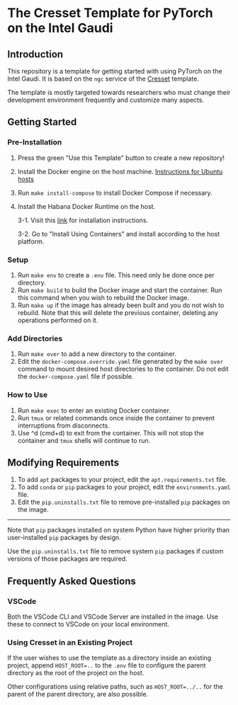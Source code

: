 # The Cresset Template for PyTorch on the Intel Gaudi

## Introduction

This repository is a template for getting started with using PyTorch on the
Intel Gaudi. It is based on the `ngc` service of the 
[Cresset](https://github.com/cresset-template/cresset) template.

The template is mostly targeted towards researchers who must change their
development environment frequently and customize many aspects.

## Getting Started
### Pre-Installation

1. Press the green "Use this Template" button to create a new repository!
2. Install the Docker engine on the host machine.
[Instructions for Ubuntu hosts](https://docs.docker.com/engine/install/debian/#install-using-the-repository)
3. Run `make install-compose` to install Docker Compose if necessary.
4. Install the Habana Docker Runtime on the host.

   3-1. Visit this [link](https://docs.habana.ai/en/latest/Installation_Guide/Bare_Metal_Fresh_OS.html)
   for installation instructions.
   
   3-2. Go to "Install Using Containers" and install according to the host platform.

### Setup
1. Run `make env` to create a `.env` file. This need only be done once per directory.
2. Run `make build` to build the Docker image and start the container.
Run this command when you wish to rebuild the Docker image.
3. Run `make up` if the image has already been built and you do not wish to rebuild.
Note that this will delete the previous container, deleting any operations performed on it.

### Add Directories
1. Run `make over` to add a new directory to the container.
2. Edit the `docker-compose.override.yaml` file generated by the `make over`
command to mount desired host directories to the container.
Do not edit the `docker-compose.yaml` file if possible.

### How to Use
1. Run `make exec` to enter an existing Docker container.
2. Run `tmux` or related commands once inside the container
to prevent interruptions from disconnects.
3. Use ^d (cmd+d) to exit from the container.
This will not stop the container and `tmux` shells will continue to run.

## Modifying Requirements

1. To add `apt` packages to your project, edit the `apt.requirements.txt` file.
2. To add `conda` or `pip` packages to your project, edit the `environments.yaml` file.
3. Edit the `pip.uninstalls.txt` file to remove pre-installed `pip` packages on the image.
---
Note that `pip` packages installed on system Python have higher priority than
user-installed `pip` packages by design.

Use the `pip.uninstalls.txt` file to remove system `pip` packages if
custom versions of those packages are required.


## Frequently Asked Questions

### VSCode
Both the VSCode CLI and VSCode Server are installed in the image.
Use these to connect to VSCode on your local environment.

### Using Cresset in an Existing Project

If the user wishes to use the template as a directory inside an existing project,
append `HOST_ROOT=..` to the `.env` file to configure the parent directory as the
root of the project on the host.

Other configurations using relative paths, such as `HOST_ROOT=../..` 
for the parent of the parent directory, are also possible.
